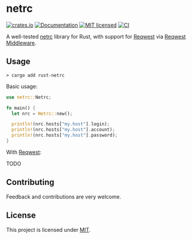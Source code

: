 # netrc

[![crates.io](crates-badge)](crate-url)
[![Documentation](doc-badge)](doc-url)
[![MIT licensed](mit-badge)](mit-url)
[![CI](actions-badge)](actions-url)

A well-tested [netrc](netrc-url) library for Rust, with support for [Reqwest](reqwest-url)
via [Reqwest Middleware](reqwest-middleware-url).

[crates-badge]: https://img.shields.io/crates/v/rust-netrc.svg
[crate-url]: https://crates.io/crates/rust-netrc
[doc-badge]: https://docs.rs/rust-netrc/badge.svg
[doc-url]: https://docs.rs/rust-netrc
[mit-badge]: https://img.shields.io/crates/l/rust-netrc.svg
[mit-url]: ./LICENSE
[actions-badge]: https://github.com/gribouille/netrc/workflows/CI/badge.svg
[actions-url]: https://github.com/gribouille/netrc/actions?query=workflow%3ACI+branch%3Amaster
[netrc-url]: https://www.gnu.org/software/inetutils/manual/html_node/The-_002enetrc-file.html
[serde-url]: https://crates.io/crates/serde
[reqwest-url]: https://crates.io/crates/reqwest
[reqwest-middleware-url]: https://crates.io/crates/reqwest-middleware

## Usage

```
> cargo add rust-netrc
```

Basic usage:

```rust
use netrc::Netrc;

fn main() {
  let nrc = Netrc::new();

  println!(nrc.hosts["my.host"].login);
  println!(nrc.hosts["my.host"].account);
  println!(nrc.hosts["my.host"].password);
}
```

With [Reqwest](reqwest-url):

TODO


## Contributing

Feedback and contributions are very welcome.


## License

This project is licensed under [MIT](./LICENSE).